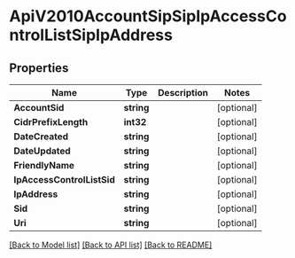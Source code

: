 # ApiV2010AccountSipSipIpAccessControlListSipIpAddress

## Properties

Name | Type | Description | Notes
------------ | ------------- | ------------- | -------------
**AccountSid** | **string** |  | [optional] 
**CidrPrefixLength** | **int32** |  | [optional] 
**DateCreated** | **string** |  | [optional] 
**DateUpdated** | **string** |  | [optional] 
**FriendlyName** | **string** |  | [optional] 
**IpAccessControlListSid** | **string** |  | [optional] 
**IpAddress** | **string** |  | [optional] 
**Sid** | **string** |  | [optional] 
**Uri** | **string** |  | [optional] 

[[Back to Model list]](../README.md#documentation-for-models) [[Back to API list]](../README.md#documentation-for-api-endpoints) [[Back to README]](../README.md)


